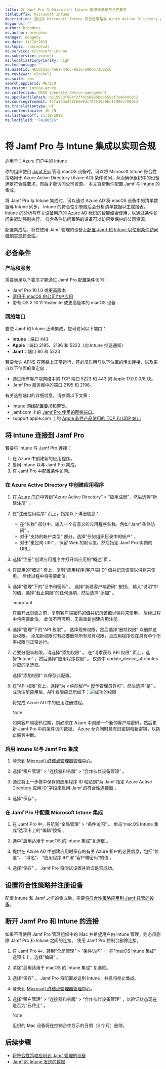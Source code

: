 ```yaml
---
title: 将 Jamf Pro 与 Microsoft Intune 集成来满足符合性要求
titleSuffix: Microsoft Intune
description: 通过将 Microsoft Intune 符合性策略与 Azure Active Directory 条件访问相结合，可帮助集成由 Jamf 管理的设备并确保安全。
keywords: ''
author: brenduns
ms.author: brenduns
manager: dougeby
ms.date: 11/18/2019
ms.topic: conceptual
ms.service: microsoft-intune
ms.subservice: protect
ms.localizationpriority: high
ms.technology: ''
ms.assetid: 4b6dcbcc-4661-4463-9a36-698d673502c6
ms.reviewer: elocholi
ms.suite: ems
search.appverid: MET150
ms.custom: intune-azure
ms.collection: M365-identity-device-management
ms.openlocfilehash: 6615933f604f2ff4156885bc6559af7e46d4ccb2
ms.sourcegitcommit: 13fa1a4a478cb0e03c7f751958bc17d9dc70010d
ms.translationtype: HT
ms.contentlocale: zh-CN
ms.lasthandoff: 11/19/2019
ms.locfileid: "74188516"
---
```

# <a name="integrate-jamf-pro-with-intune-for-compliance"></a>将 Jamf Pro 与 Intune 集成以实现合规

适用于：Azure 门户中的 Intune

你的组织使用 [Jamf Pro](https://www.jamf.com) 管理 macOS 设备时，可以将 Microsoft Intune 符合性策略用于 Azure Active Directory (Azure AD) 条件访问，从而确保组织中的设备满足符合性要求，然后才能访问公司资源。 本文将帮助你配置 Jamf 与 Intune 的集成。

将 Jamf Pro 与 Intune 集成时，可以通过 Azure AD 将 macOS 设备中的清单数据与 Intune 同步。 Intune 的符合性引擎随后会分析清单数据以生成报表。 Intune 的分析与有关设备用户的 Azure AD 标识的智能结合使用，以通过条件访问来驱动强制执行。 符合条件访问策略的设备可以访问受保护的公司资源。

配置集成后，将在使用 Jamf 管理的设备上[配置 Jamf 和 Intune 以使用条件访问强制实现符合性](conditional-access-assign-jamf.md)。  


## <a name="prerequisites"></a>必备条件

### <a name="products-and-services"></a>产品和服务
需要满足以下要求才能通过 Jamf Pro 配置条件访问：

- Jamf Pro 10.1.0 或更高版本
- [适用于 macOS 的公司门户应用](https://aka.ms/macoscompanyportal)
- 带有 OS X 10.11 Yosemite 或更高版本的 macOS 设备

### <a name="network-ports"></a>网络端口
<!-- source: https://support.microsoft.com/en-us/help/4519171/troubleshoot-problems-when-integrating-jamf-with-microsoft-intune -->
要使 Jamf 和 Intune 正确集成，应可访问以下端口： 
- **Intune**：端口 443
- **Apple**：端口 2195、2196 和 5223（向 Intune 推送通知）
- **Jamf**：端口 80 和 5223

若要允许 APNS 在网络上正常运行，还必须启用与以下位置的传出连接，以及来自以下位置的重定向：
- 通过所有客户端网络中的 TCP 端口 5223 和 443 的 Apple 17.0.0.0/8 块。   
- Jamf Pro 服务器中的端口 2195 和 2196。  

有关这些端口的详细信息，请参阅以下文章：  
- [Intune 网络配置要求和带宽](../fundamentals/network-bandwidth-use.md)。
- jamf.com 上的 [Jamf Pro 使用的网络端口](https://www.jamf.com/jamf-nation/articles/34/network-ports-used-by-jamf-pro)。
- support.apple.com 上的 [Apple 软件产品使用的 TCP 和 UDP 端口](https://support.apple.com/HT202944)


## <a name="connect-intune-to-jamf-pro"></a>将 Intune 连接到 Jamf Pro

若要将 Intune 与 Jamf Pro 连接：

1. 在 Azure 中创建新的应用程序。
2. 启用 Intune 以与 Jamf Pro 集成。
3. 在 Jamf Pro 中配置条件访问。

### <a name="create-an-application-in-azure-active-directory"></a>在 Azure Active Directory 中创建应用程序

1. 在 [Azure 门户](https://portal.azure.com)中转到“Azure Active Directory” > “应用注册”，然后选择“新建注册”    。 

2. 在“注册应用程序”  页上，指定以下详细信息：
   - 在“名称”  部分中，输入一个有意义的应用程序名称，例如“Jamf 条件访问”  。
   - 对于“支持的帐户类型”  部分，选择“任何组织目录中的帐户”  。 
   - 对于“重定向 URI”  ，保留 Web 的默认值，然后指定 Jamf Pro 实例的 URL。  

3. 选择“注册”  创建应用程序并打开新应用的“概述”页  。  

4. 在应用的“概述”  页上，复制“应用程序(客户端)ID”  值并记录该值以供将来使用。 后续过程中将需要此值。  

5. 选择“管理”下的“证书和密码”   。 选择“新建客户端密码”  按钮。 输入“说明”中的值，选择“截止期限”的任何选项，然后选择“添加”    。

   > [!IMPORTANT]  
   > 在离开此页面之前，复制客户端密码的值并记录该值以供将来使用。 后续过程中将需要此值。 此值不再可用，无需重新创建应用注册。  

6. 选择“管理”下的“API 权限”   。 选择现有权限，然后选择“删除权限”  以删除这些权限。 添加新权限时有必要删除所有现有权限，且应用程序仅在具有单个所需权限时正常运行。  

7. 若要分配新权限，请选择“添加权限”  。 在“请求获取 API 权限”  页上，选择“Intune”  ，然后选择“应用程序权限”  。 仅选中 update_device_attributes  对应的复选框。  

   选择“添加权限”  以保存此配置。  

8. 在“API 权限”页上，选择“为 _\<你的租户>_ 授予管理员许可”，然后选择“是”    。  成功注册应用后，API 权限应显示如下：![成功的权限](./media/conditional-access-integrate-jamf/sucessfull-app-registration.png)

   将完成 Azure AD 中的应用注册过程。


    > [!NOTE]
    > 如果客户端密码过期，则必须在 Azure 中创建一个新的客户端密码，然后更新 Jamf Pro 中的条件访问数据。 Azure 允许同时具有旧密钥和新密钥，以防止服务中断。

### <a name="enable-intune-to-integrate-with-jamf-pro"></a>启用 Intune 以与 Jamf Pro 集成

1. 登录到 [Microsoft 终结点管理器管理中心](https://go.microsoft.com/fwlink/?linkid=2109431)。

2. 选择“租户管理”   > “连接器和令牌”   > “合作伙伴设备管理”  。

3. 通过将上一步骤中保存的应用程序 ID 粘贴到“为 Jamf 指定 Azure Active Directory 应用 ID”字段来启用 Jamf 的符合性连接器   。

4. 选择“保存”  。

### <a name="configure-microsoft-intune-integration-in-jamf-pro"></a>在 Jamf Pro 中配置 Microsoft Intune 集成

1. 在 Jamf Pro 中，导航到“全局管理”   > “条件访问”  。 单击“macOS Intune 集成”选项卡上的“编辑”按钮   。

2. 选中“启用适用于 macOS 的 Intune 集成”复选框  。

3. 提供在 Azure AD 中创建应用时保存的有关 Azure 租户的必要信息，包括“位置”、  “域名”、  “应用程序 ID”  和“客户端密码”的值  。  

4. 选择“保存”  。 Jamf Pro 将测试设置并验证是否成功。

## <a name="set-up-compliance-policies-and-register-devices"></a>设置符合性策略并注册设备

配置 Intune 和 Jamf 之间的集成后，需要[将符合性策略应用到 Jamf 托管的设备](conditional-access-assign-jamf.md)。


## <a name="disconnect-jamf-pro-and-intune"></a>断开 Jamf Pro 和 Intune 的连接

如果不再使用 Jamf Pro 管理组织中的 Mac 并希望用户由 Intune 管理，则必须删除 Jamf Pro 和 Intune 之间的连接。 使用 Jamf Pro 控制台删除连接。

1. 在 Jamf Pro 中，转到“全局管理”   > “条件访问”  。 在“macOS Intune 集成”  选项卡上，选择“编辑”  。

2. 清除“启用适用于 macOS 的 Intune 集成”  复选框。

3. 选择“保存”  。 Jamf Pro 将配置发送到 Intune，并且将终止集成。

4. 登录到 [Microsoft 终结点管理器管理中心](https://go.microsoft.com/fwlink/?linkid=2109431)。

5. 选择“租户管理”   > “连接器和令牌”   > “合作伙伴设备管理”  ，以验证状态现在是否为“已终止”  。

   > [!NOTE]
   > 组织的 Mac 设备将在控制台中显示的日期（3 个月）删除。

## <a name="next-steps"></a>后续步骤

- [将符合性策略应用到 Jamf 管理的设备](conditional-access-assign-jamf.md)
- [Jamf 向 Intune 发送的数据](data-jamf-sends-to-intune.md)
